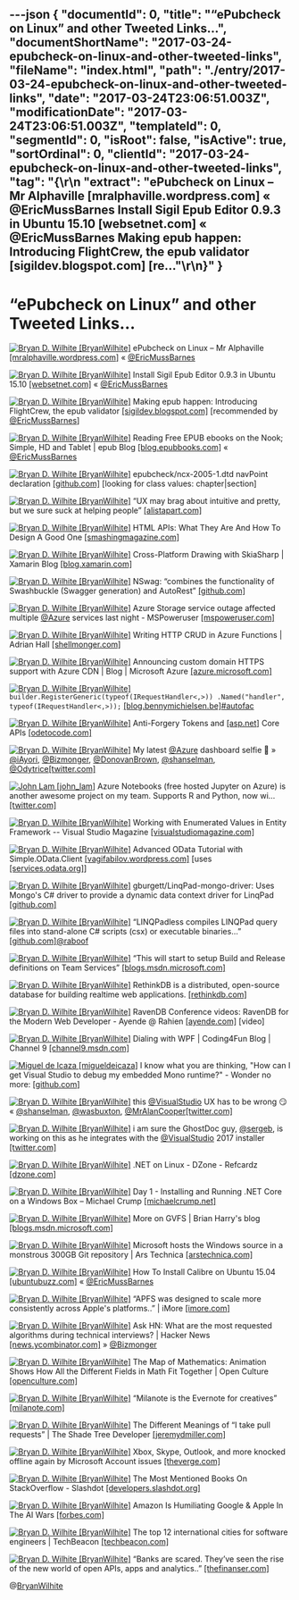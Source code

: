 ---json
{
  "documentId": 0,
  "title": "“ePubcheck on Linux” and other Tweeted Links…",
  "documentShortName": "2017-03-24-epubcheck-on-linux-and-other-tweeted-links",
  "fileName": "index.html",
  "path": "./entry/2017-03-24-epubcheck-on-linux-and-other-tweeted-links",
  "date": "2017-03-24T23:06:51.003Z",
  "modificationDate": "2017-03-24T23:06:51.003Z",
  "templateId": 0,
  "segmentId": 0,
  "isRoot": false,
  "isActive": true,
  "sortOrdinal": 0,
  "clientId": "2017-03-24-epubcheck-on-linux-and-other-tweeted-links",
  "tag": "{\r\n  \"extract\": \"ePubcheck on Linux – Mr Alphaville [mralphaville.wordpress.com] « @EricMussBarnes Install Sigil Epub Editor 0.9.3 in Ubuntu 15.10 [websetnet.com] « @EricMussBarnes Making epub happen: Introducing FlightCrew, the epub validator [sigildev.blogspot.com] [re...\"\r\n}"
}
---

# “ePubcheck on Linux” and other Tweeted Links…

[<img alt="Bryan D. Wilhite [BryanWilhite]" src="https://songhay.blob.core.windows.net/shared-social-twitter/BryanWilhite.jpeg">](http://t.co/UNdqV0Z1zz "Bryan D. Wilhite [BryanWilhite]") ePubcheck on Linux – Mr Alphaville [[mralphaville.wordpress.com]](https://mralphaville.wordpress.com/2013/09/28/epubcheck-on-linux/) « [@EricMussBarnes](http://twitter.com/EricMussBarnes)

[<img alt="Bryan D. Wilhite [BryanWilhite]" src="https://songhay.blob.core.windows.net/shared-social-twitter/BryanWilhite.jpeg">](http://t.co/UNdqV0Z1zz "Bryan D. Wilhite [BryanWilhite]") Install Sigil Epub Editor 0.9.3 in Ubuntu 15.10 [[websetnet.com]](https://websetnet.com/install-sigil-epub-editor-093-ubuntu-1510/) « [@EricMussBarnes](http://twitter.com/EricMussBarnes)

[<img alt="Bryan D. Wilhite [BryanWilhite]" src="https://songhay.blob.core.windows.net/shared-social-twitter/BryanWilhite.jpeg">](http://t.co/UNdqV0Z1zz "Bryan D. Wilhite [BryanWilhite]") Making epub happen: Introducing FlightCrew, the epub validator [[sigildev.blogspot.com]](http://sigildev.blogspot.com/2010/10/introducing-flightcrew-epub-validator.html) [recommended by [@EricMussBarnes](http://twitter.com/EricMussBarnes)]

[<img alt="Bryan D. Wilhite [BryanWilhite]" src="https://songhay.blob.core.windows.net/shared-social-twitter/BryanWilhite.jpeg">](http://t.co/UNdqV0Z1zz "Bryan D. Wilhite [BryanWilhite]") Reading Free EPUB ebooks on the Nook; Simple, HD and Tablet | epub Blog [[blog.epubbooks.com]](http://blog.epubbooks.com/1168/reading-free-epubs-on-the-nook) « [@EricMussBarnes](http://twitter.com/EricMussBarnes)

[<img alt="Bryan D. Wilhite [BryanWilhite]" src="https://songhay.blob.core.windows.net/shared-social-twitter/BryanWilhite.jpeg">](http://t.co/UNdqV0Z1zz "Bryan D. Wilhite [BryanWilhite]") epubcheck/ncx-2005-1.dtd navPoint declaration [[github.com]](https://github.com/IDPF/epubcheck/blob/38a2d5c2ab33cd50f345d2028d124948682d8acc/src/main/resources/com/adobe/epubcheck/schema/20/dtd/ncx-2005-1.dtd#L139) [looking for class values: chapter|section]

[<img alt="Bryan D. Wilhite [BryanWilhite]" src="https://songhay.blob.core.windows.net/shared-social-twitter/BryanWilhite.jpeg">](http://t.co/UNdqV0Z1zz "Bryan D. Wilhite [BryanWilhite]") “UX may brag about intuitive and pretty, but we sure suck at helping people” [[alistapart.com]](http://alistapart.com/article/i-dont-need-help)

[<img alt="Bryan D. Wilhite [BryanWilhite]" src="https://songhay.blob.core.windows.net/shared-social-twitter/BryanWilhite.jpeg">](http://t.co/UNdqV0Z1zz "Bryan D. Wilhite [BryanWilhite]") HTML APIs: What They Are And How To Design A Good One [[smashingmagazine.com]](https://www.smashingmagazine.com/2017/02/designing-html-apis/)

[<img alt="Bryan D. Wilhite [BryanWilhite]" src="https://songhay.blob.core.windows.net/shared-social-twitter/BryanWilhite.jpeg">](http://t.co/UNdqV0Z1zz "Bryan D. Wilhite [BryanWilhite]") Cross-Platform Drawing with SkiaSharp | Xamarin Blog [[blog.xamarin.com]](https://blog.xamarin.com/drawing-with-skiasharp/)

[<img alt="Bryan D. Wilhite [BryanWilhite]" src="https://songhay.blob.core.windows.net/shared-social-twitter/BryanWilhite.jpeg">](http://t.co/UNdqV0Z1zz "Bryan D. Wilhite [BryanWilhite]") NSwag: “combines the functionality of Swashbuckle (Swagger generation) and AutoRest” [[github.com]](https://github.com/NSwag/NSwag)

[<img alt="Bryan D. Wilhite [BryanWilhite]" src="https://songhay.blob.core.windows.net/shared-social-twitter/BryanWilhite.jpeg">](http://t.co/UNdqV0Z1zz "Bryan D. Wilhite [BryanWilhite]") Azure Storage service outage affected multiple [@Azure](http://twitter.com/Azure) services last night - MSPoweruser [[mspoweruser.com]](https://mspoweruser.com/azure-storage-service-outage-affected-multiple-azure-services-last-night/)

[<img alt="Bryan D. Wilhite [BryanWilhite]" src="https://songhay.blob.core.windows.net/shared-social-twitter/BryanWilhite.jpeg">](http://t.co/UNdqV0Z1zz "Bryan D. Wilhite [BryanWilhite]") Writing HTTP CRUD in Azure Functions | Adrian Hall [[shellmonger.com]](https://shellmonger.com/2016/12/15/writing-http-crud-in-azure-functions/)

[<img alt="Bryan D. Wilhite [BryanWilhite]" src="https://songhay.blob.core.windows.net/shared-social-twitter/BryanWilhite.jpeg">](http://t.co/UNdqV0Z1zz "Bryan D. Wilhite [BryanWilhite]") Announcing custom domain HTTPS support with Azure CDN | Blog | Microsoft Azure [[azure.microsoft.com]](https://azure.microsoft.com/en-us/blog/announcing-custom-domain-https-support-with-azure-cdn/)

[<img alt="Bryan D. Wilhite [BryanWilhite]" src="https://songhay.blob.core.windows.net/shared-social-twitter/BryanWilhite.jpeg">](http://t.co/UNdqV0Z1zz "Bryan D. Wilhite [BryanWilhite]") `builder.RegisterGeneric(typeof(IRequestHandler<,>)) .Named("handler", typeof(IRequestHandler<,>));` [[blog.bennymichielsen.be]](http://blog.bennymichielsen.be/2017/02/07/creating-solid-classes-with-autofac/)[#autofac](http://twitter.com/search?q=%23autofac)

[<img alt="Bryan D. Wilhite [BryanWilhite]" src="https://songhay.blob.core.windows.net/shared-social-twitter/BryanWilhite.jpeg">](http://t.co/UNdqV0Z1zz "Bryan D. Wilhite [BryanWilhite]") Anti-Forgery Tokens and [[asp.net]](http://ASP.NET) Core APIs [[odetocode.com]](http://odetocode.com/blogs/scott/archive/2017/02/06/anti-forgery-tokens-and-asp-net-core-apis.aspx)

[<img alt="Bryan D. Wilhite [BryanWilhite]" src="https://songhay.blob.core.windows.net/shared-social-twitter/BryanWilhite.jpeg">](http://t.co/UNdqV0Z1zz "Bryan D. Wilhite [BryanWilhite]") My latest [@Azure](http://twitter.com/Azure) dashboard selfie 🤠 » [@iAyori](http://twitter.com/iAyori), [@Bizmonger](http://twitter.com/Bizmonger), [@DonovanBrown](http://twitter.com/DonovanBrown), [@shanselman](http://twitter.com/shanselman), [@Odytrice](http://twitter.com/Odytrice)[[twitter.com]](https://twitter.com/BryanWilhite/status/842846126982103041/photo/1)

[<img alt="John Lam [john_lam]" src="https://songhay.blob.core.windows.net/shared-social-twitter/john_lam.jpg">](https://t.co/MjuKVDtYsm "John Lam [john_lam]") Azure Notebooks (free hosted Jupyter on Azure) is another awesome project on my team. Supports R and Python, now wi… [[twitter.com]](https://twitter.com/i/web/status/845021776262279168)

[<img alt="Bryan D. Wilhite [BryanWilhite]" src="https://songhay.blob.core.windows.net/shared-social-twitter/BryanWilhite.jpeg">](http://t.co/UNdqV0Z1zz "Bryan D. Wilhite [BryanWilhite]") Working with Enumerated Values in Entity Framework -- Visual Studio Magazine [[visualstudiomagazine.com]](https://visualstudiomagazine.com/articles/2017/02/01/enumerated-values.aspx)

[<img alt="Bryan D. Wilhite [BryanWilhite]" src="https://songhay.blob.core.windows.net/shared-social-twitter/BryanWilhite.jpeg">](http://t.co/UNdqV0Z1zz "Bryan D. Wilhite [BryanWilhite]") Advanced OData Tutorial with Simple.OData.Client [[vagifabilov.wordpress.com]](https://vagifabilov.wordpress.com/tag/simple-odata-client/?platform=hootsuite) [uses [[services.odata.org]](http://services.odata.org)]

[<img alt="Bryan D. Wilhite [BryanWilhite]" src="https://songhay.blob.core.windows.net/shared-social-twitter/BryanWilhite.jpeg">](http://t.co/UNdqV0Z1zz "Bryan D. Wilhite [BryanWilhite]") gburgett/LinqPad-mongo-driver: Uses Mongo's C# driver to provide a dynamic data context driver for LinqPad [[github.com]](https://github.com/gburgett/LinqPad-mongo-driver)

[<img alt="Bryan D. Wilhite [BryanWilhite]" src="https://songhay.blob.core.windows.net/shared-social-twitter/BryanWilhite.jpeg">](http://t.co/UNdqV0Z1zz "Bryan D. Wilhite [BryanWilhite]") “LINQPadless compiles LINQPad query files into stand-alone C# scripts (csx) or executable binaries…” [[github.com]](https://github.com/linqpadless/LinqPadless)[@raboof](http://twitter.com/raboof)

[<img alt="Bryan D. Wilhite [BryanWilhite]" src="https://songhay.blob.core.windows.net/shared-social-twitter/BryanWilhite.jpeg">](http://t.co/UNdqV0Z1zz "Bryan D. Wilhite [BryanWilhite]") “This will start to setup Build and Release definitions on Team Services” [[blogs.msdn.microsoft.com]](https://blogs.msdn.microsoft.com/visualstudio/2017/02/06/continuous-delivery-tools-extension-visual-studio-2017/)

[<img alt="Bryan D. Wilhite [BryanWilhite]" src="https://songhay.blob.core.windows.net/shared-social-twitter/BryanWilhite.jpeg">](http://t.co/UNdqV0Z1zz "Bryan D. Wilhite [BryanWilhite]") RethinkDB is a distributed, open-source database for building realtime web applications. [[rethinkdb.com]](https://rethinkdb.com/blog/rethinkdb-joins-linux-foundation/)

[<img alt="Bryan D. Wilhite [BryanWilhite]" src="https://songhay.blob.core.windows.net/shared-social-twitter/BryanWilhite.jpeg">](http://t.co/UNdqV0Z1zz "Bryan D. Wilhite [BryanWilhite]") RavenDB Conference videos: RavenDB for the Modern Web Developer - Ayende @ Rahien [[ayende.com]](https://ayende.com/blog/176871/ravendb-conference-videos-ravendb-for-the-modern-web-developer?Key=80ef11e3-61db-497d-9d62-48dc540238af) [video]

[<img alt="Bryan D. Wilhite [BryanWilhite]" src="https://songhay.blob.core.windows.net/shared-social-twitter/BryanWilhite.jpeg">](http://t.co/UNdqV0Z1zz "Bryan D. Wilhite [BryanWilhite]") Dialing with WPF | Coding4Fun Blog | Channel 9 [[channel9.msdn.com]](https://channel9.msdn.com/coding4fun/blog/Dialing-with-WPF)

[<img alt="Miguel de Icaza [migueldeicaza]" src="https://songhay.blob.core.windows.net/shared-social-twitter/migueldeicaza.png">](http://t.co/Y2zRB337dJ "Miguel de Icaza [migueldeicaza]") I know what you are thinking, "How can I get Visual Studio to debug my embedded Mono runtime?" - Wonder no more: [[github.com]](https://github.com/xamarin/vs-mono-debugger-sample)

[<img alt="Bryan D. Wilhite [BryanWilhite]" src="https://songhay.blob.core.windows.net/shared-social-twitter/BryanWilhite.jpeg">](http://t.co/UNdqV0Z1zz "Bryan D. Wilhite [BryanWilhite]") this [@VisualStudio](http://twitter.com/VisualStudio) UX has to be wrong 😏 « [@shanselman](http://twitter.com/shanselman), [@wasbuxton](http://twitter.com/wasbuxton), [@MrAlanCooper](http://twitter.com/MrAlanCooper)[[twitter.com]](https://twitter.com/BryanWilhite/status/844652602201563136/photo/1)

[<img alt="Bryan D. Wilhite [BryanWilhite]" src="https://songhay.blob.core.windows.net/shared-social-twitter/BryanWilhite.jpeg">](http://t.co/UNdqV0Z1zz "Bryan D. Wilhite [BryanWilhite]") i am sure the GhostDoc guy, [@sergeb](http://twitter.com/sergeb), is working on this as he integrates with the [@VisualStudio](http://twitter.com/VisualStudio) 2017 installer [[twitter.com]](https://twitter.com/BryanWilhite/status/844649499263885313/photo/1)

[<img alt="Bryan D. Wilhite [BryanWilhite]" src="https://songhay.blob.core.windows.net/shared-social-twitter/BryanWilhite.jpeg">](http://t.co/UNdqV0Z1zz "Bryan D. Wilhite [BryanWilhite]") .NET on Linux - DZone - Refcardz [[dzone.com]](https://dzone.com/refcardz/net-on-linux)

[<img alt="Bryan D. Wilhite [BryanWilhite]" src="https://songhay.blob.core.windows.net/shared-social-twitter/BryanWilhite.jpeg">](http://t.co/UNdqV0Z1zz "Bryan D. Wilhite [BryanWilhite]") Day 1 - Installing and Running .NET Core on a Windows Box – Michael Crump [[michaelcrump.net]](http://michaelcrump.net/getting-started-with-aspnetcore/)

[<img alt="Bryan D. Wilhite [BryanWilhite]" src="https://songhay.blob.core.windows.net/shared-social-twitter/BryanWilhite.jpeg">](http://t.co/UNdqV0Z1zz "Bryan D. Wilhite [BryanWilhite]") More on GVFS | Brian Harry's blog [[blogs.msdn.microsoft.com]](https://blogs.msdn.microsoft.com/bharry/2017/02/07/more-on-gvfs/)

[<img alt="Bryan D. Wilhite [BryanWilhite]" src="https://songhay.blob.core.windows.net/shared-social-twitter/BryanWilhite.jpeg">](http://t.co/UNdqV0Z1zz "Bryan D. Wilhite [BryanWilhite]") Microsoft hosts the Windows source in a monstrous 300GB Git repository | Ars Technica [[arstechnica.com]](https://arstechnica.com/information-technology/2017/02/microsoft-hosts-the-windows-source-in-a-monstrous-300gb-git-repository/)

[<img alt="Bryan D. Wilhite [BryanWilhite]" src="https://songhay.blob.core.windows.net/shared-social-twitter/BryanWilhite.jpeg">](http://t.co/UNdqV0Z1zz "Bryan D. Wilhite [BryanWilhite]") How To Install Calibre on Ubuntu 15.04 [[ubuntubuzz.com]](http://www.ubuntubuzz.com/2015/06/how-to-install-calibre-on-ubuntu-1504.html) « [@EricMussBarnes](http://twitter.com/EricMussBarnes)

[<img alt="Bryan D. Wilhite [BryanWilhite]" src="https://songhay.blob.core.windows.net/shared-social-twitter/BryanWilhite.jpeg">](http://t.co/UNdqV0Z1zz "Bryan D. Wilhite [BryanWilhite]") “APFS was designed to scale more consistently across Apple's platforms..” | iMore [[imore.com]](http://www.imore.com/apple-file-system-apfs-and-what-you-need-know)

[<img alt="Bryan D. Wilhite [BryanWilhite]" src="https://songhay.blob.core.windows.net/shared-social-twitter/BryanWilhite.jpeg">](http://t.co/UNdqV0Z1zz "Bryan D. Wilhite [BryanWilhite]") Ask HN: What are the most requested algorithms during technical interviews? | Hacker News [[news.ycombinator.com]](https://news.ycombinator.com/item?id=13588993) » [@Bizmonger](http://twitter.com/Bizmonger)

[<img alt="Bryan D. Wilhite [BryanWilhite]" src="https://songhay.blob.core.windows.net/shared-social-twitter/BryanWilhite.jpeg">](http://t.co/UNdqV0Z1zz "Bryan D. Wilhite [BryanWilhite]") The Map of Mathematics: Animation Shows How All the Different Fields in Math Fit Together | Open Culture [[openculture.com]](http://www.openculture.com/2017/02/the-map-of-mathematics.html)

[<img alt="Bryan D. Wilhite [BryanWilhite]" src="https://songhay.blob.core.windows.net/shared-social-twitter/BryanWilhite.jpeg">](http://t.co/UNdqV0Z1zz "Bryan D. Wilhite [BryanWilhite]") “Milanote is the Evernote for creatives” [[milanote.com]](http://www.milanote.com/)

[<img alt="Bryan D. Wilhite [BryanWilhite]" src="https://songhay.blob.core.windows.net/shared-social-twitter/BryanWilhite.jpeg">](http://t.co/UNdqV0Z1zz "Bryan D. Wilhite [BryanWilhite]") The Different Meanings of “I take pull requests” | The Shade Tree Developer [[jeremydmiller.com]](https://jeremydmiller.com/2017/02/06/the-different-meanings-of-i-take-pull-requests/)

[<img alt="Bryan D. Wilhite [BryanWilhite]" src="https://songhay.blob.core.windows.net/shared-social-twitter/BryanWilhite.jpeg">](http://t.co/UNdqV0Z1zz "Bryan D. Wilhite [BryanWilhite]") Xbox, Skype, Outlook, and more knocked offline again by Microsoft Account issues [[theverge.com]](http://www.theverge.com/2017/3/21/15009940/microsoft-account-second-outage-march-2017)

[<img alt="Bryan D. Wilhite [BryanWilhite]" src="https://songhay.blob.core.windows.net/shared-social-twitter/BryanWilhite.jpeg">](http://t.co/UNdqV0Z1zz "Bryan D. Wilhite [BryanWilhite]") The Most Mentioned Books On StackOverflow - Slashdot [[developers.slashdot.org]](https://developers.slashdot.org/story/17/02/08/1519234/the-most-mentioned-books-on-stackoverflow?utm_source=feedly1.0mainlinkanon&utm_medium=feed)

[<img alt="Bryan D. Wilhite [BryanWilhite]" src="https://songhay.blob.core.windows.net/shared-social-twitter/BryanWilhite.jpeg">](http://t.co/UNdqV0Z1zz "Bryan D. Wilhite [BryanWilhite]") Amazon Is Humiliating Google & Apple In The AI Wars [[forbes.com]](http://www.forbes.com/sites/jaymcgregor/2017/02/08/amazon-has-the-winning-ai-formula-for-beating-google-apple/#7c07b2db626e)

[<img alt="Bryan D. Wilhite [BryanWilhite]" src="https://songhay.blob.core.windows.net/shared-social-twitter/BryanWilhite.jpeg">](http://t.co/UNdqV0Z1zz "Bryan D. Wilhite [BryanWilhite]") The top 12 international cities for software engineers | TechBeacon [[techbeacon.com]](https://techbeacon.com/top-12-international-cities-software-engineers)

[<img alt="Bryan D. Wilhite [BryanWilhite]" src="https://songhay.blob.core.windows.net/shared-social-twitter/BryanWilhite.jpeg">](http://t.co/UNdqV0Z1zz "Bryan D. Wilhite [BryanWilhite]") “Banks are scared. They’ve seen the rise of the new world of open APIs, apps and analytics..” [[thefinanser.com]](http://thefinanser.com/2017/02/banks-getting-around-open-banking-psd2.html/)

@[BryanWilhite](https://twitter.com/BryanWilhite)
